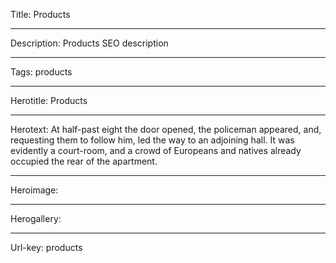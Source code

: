 Title: Products

----

Description: Products SEO description

----

Tags: products

----

Herotitle: Products

----

Herotext: At half-past eight the door opened, the policeman appeared, and, requesting them to follow him, led the way to an adjoining hall. It was evidently a court-room, and a crowd of Europeans and natives already occupied the rear of the apartment.

----

Heroimage: 

----

Herogallery: 

----

Url-key: products